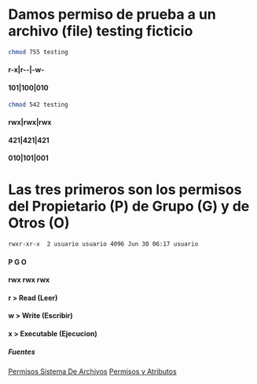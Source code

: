 # Damos permiso de prueba a un archivo (file) testing ficticio

```bash
chmod 755 testing
```

#### r-x|r--|-w-
#### 101|100|010

```bash
chmod 542 testing
```

#### rwx|rwx|rwx
#### 421|421|421
#### 010|101|001
 

# Las tres primeros son los permisos del Propietario (P) de Grupo (G) y de Otros (O)

```bash
rwxr-xr-x  2 usuario usuario 4096 Jun 30 06:17 usuario
```

#### P   G   O
#### rwx rwx rwx


#### r > Read (Leer)
#### w > Write (Escribir)
#### x > Executable (Ejecucion)

##### Fuentes
[Permisos Sistema De Archivos](https://blog.alcancelibre.org/staticpages/index.php/permisos-sistema-de-archivos)
[Permisos y Atributos](http://mural.uv.es/oshuso/8339_permisos_y_atributos.html)
